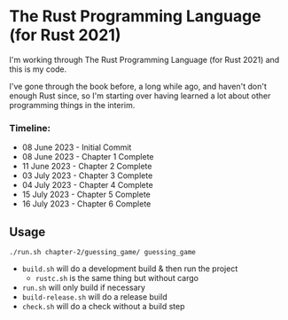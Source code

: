 # The Rust Programming Language (for Rust 2021)

I'm working through The Rust Programming Language (for Rust 2021) and this is my code.

I've gone through the book before, a long while ago, and haven't don't enough Rust since, so I'm starting over having learned a lot about other programming things in the interim.


### Timeline: 

- 08 June 2023 - Initial Commit
- 08 June 2023 - Chapter 1 Complete
- 11 June 2023 - Chapter 2 Complete
- 03 July 2023 - Chapter 3 Complete
- 04 July 2023 - Chapter 4 Complete
- 15 July 2023 - Chapter 5 Complete
- 16 July 2023 - Chapter 6 Complete

## Usage

`./run.sh chapter-2/guessing_game/ guessing_game`

- `build.sh` will do a development build & then run the project
    - `rustc.sh` is the same thing but without cargo
- `run.sh` will only build if necessary
- `build-release.sh` will do a release build
- `check.sh` will do a check without a build step
